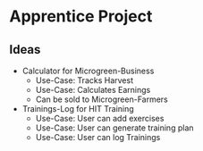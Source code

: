# Apprentice Project

## Ideas

- Calculator for Microgreen-Business
    - Use-Case: Tracks Harvest
    - Use-Case: Calculates Earnings
    - Can be sold to Microgreen-Farmers
- Trainings-Log for HIT Training
    - Use-Case: User can add exercises
    - Use-Case: User can generate training plan
    - Use-Case: User can log Trainings
